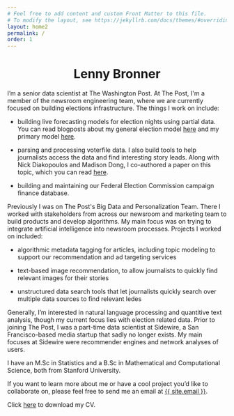 ```yaml
---
# Feel free to add content and custom Front Matter to this file.
# To modify the layout, see https://jekyllrb.com/docs/themes/#overriding-theme-defaults
layout: home2
permalink: /
order: 1
---
```

<h1 align="center"> Lenny Bronner </h1>

I’m a senior data scientist at The Washington Post. At The Post, I'm a member of the newsroom engineering team, where we are currently focused on building elections infrastructure. The things I work on include:

* building live forecasting models for election nights using partial data. You can read blogposts about my general election model [here](https://washpost.engineering/2019/11/01/how-the-washington-post-estimates-turnout-on-election-nights/) and my primary model [here](https://washpost.engineering/2020/02/29/how-the-washington-post-estimates-outstanding-votes-during-primaries/).

* parsing and processing voterfile data. I also build tools to help journalists access the data and find interesting story leads. Along with Nick Diakopoulos and Madison Dong, I co-authored a paper on this topic, which you can read [here](https://cpb-us-w2.wpmucdn.com/express.northeastern.edu/dist/d/53/files/2020/02/CJ_2020_paper_28.pdf).

* building and maintaining our Federal Election Commission campaign finance database.

Previously I was on The Post's Big Data and Personalization Team. There I worked with stakeholders from across our newsroom and marketing team to build products and develop algorithms. My main focus was on trying to integrate artificial intelligence into newsroom processes. Projects I worked on included:

* algorithmic metadata tagging for articles, including topic modeling to support our recommendation and ad targeting services

* text-based image recommendation, to allow journalists to quickly find relevant images for their stories

* unstructured data search tools that let journalists quickly search over multiple data sources to find relevant ledes

Generally, I’m interested in natural language processing and quantitive text analysis, though my current focus lies with election related data. Prior to joining The Post, I was a part-time data scientist at Sidewire, a San Francisco-based media startup that sadly no longer exists. My main focuses at Sidewire were recommender engines and network analyses of users.

I have an M.Sc in Statistics and a B.Sc in Mathematical and Computational Science, both from Stanford University.

If you want to learn more about me or have a cool project you’d like to collaborate on, please feel free to send me an email at <a href="mailto:{{ site.email }}">{{ site.email }}</a>.

Click [here](/assets/pdfs/CV.pdf) to download my CV.